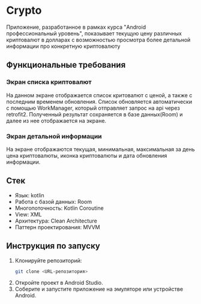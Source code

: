 # Crypto

Приложение, разработанное в рамках курса "Android профессиональный уровень", показывает текущую цену различных криптовалют в долларах с возможностью просмотра более детальной информации про конкретную криптовалюту

## **Функциональные требования**

### Экран списка криптовалют

На данном экране отображается список критовалют с ценой, а также с последним временем обновления. Список обновляется автоматически с помощью WorkManager, который отправляет запрос на api через retrofit2. Полученный результат сохраняется в базе данных(Room) и далее из нее отображается на экране.

### Экран детальной информации

На экране отображаются текущая, минимальная, максимальная за день цена криптовалюты, иконка криптовалюты и дата обновления информации.

## Стек
 - Язык: kotlin
 - Работа с базой данных: Room
 - Многопоточность: Kotlin Coroutine
 - View: XML
 - Архитектура: Clean Architecture
 - Паттерн проектирования: MVVM

## **Инструкция по запуску**

1. Клонируйте репозиторий:
   ```bash
   git clone <URL-репозитория>
2. Откройте проект в Android Studio.
3. Соберите и запустите приложение на эмуляторе или устройстве Android.
